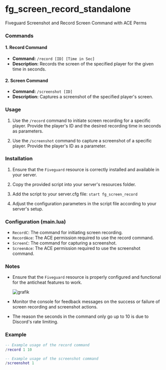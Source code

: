 # fg_screen_record_standalone
Fiveguard Screenshot and Record Screen Command with ACE Perms

### Commands

#### 1. Record Command

- **Command:** `/record [ID] [Time in Sec]`
- **Description:** Records the screen of the specified player for the given time in seconds.

#### 2. Screen Command

- **Command:** `/screenshot [ID]`
- **Description:** Captures a screenshot of the specified player's screen.

### Usage

1. Use the `/record` command to initiate screen recording for a specific player. Provide the player's ID and the desired recording time in seconds as parameters.

2. Use the `/screenshot` command to capture a screenshot of a specific player. Provide the player's ID as a parameter.

### Installation

1. Ensure that the `Fiveguard` resource is correctly installed and available in your server.

2. Copy the provided script into your server's resources folder.

3. Add the script to your server.cfg file: `start fg_screen_record`

4. Adjust the configuration parameters in the script file according to your server's setup.

### Configuration (main.lua)

- `RecordC`: The command for initiating screen recording.
- `RecordAce`: The ACE permission required to use the record command.
- `ScreenC`: The command for capturing a screenshot.
- `ScreenAce`: The ACE permission required to use the screenshot command.

### Notes

- Ensure that the `Fiveguard` resource is properly configured and functional for the anticheat features to work.

  ![grafik](https://github.com/UnrealMexd0x/fg_screen_record/assets/118627448/07d4c095-79a9-4e3f-b755-69d19f045c0f)


- Monitor the console for feedback messages on the success or failure of screen recording and screenshot actions.

- The reason the seconds in the command only go up to 10 is due to Discord's rate limiting.

### Example

```lua
-- Example usage of the record command
/record 1 10

-- Example usage of the screenshot command
/screenshot 1
```
